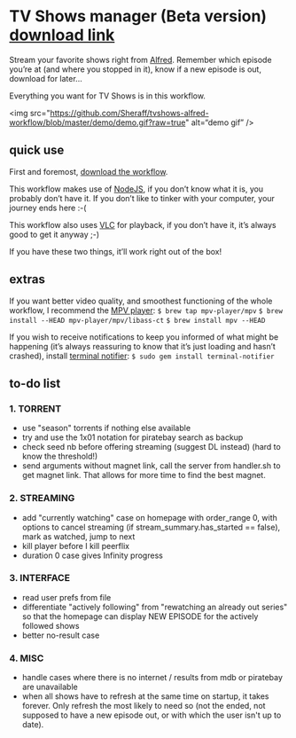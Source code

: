 TV Shows manager (Beta version) [download link](https://github.com/Sheraff/tvshows-alfred-workflow/raw/master/TV%20Show%20Manager.alfredworkflow "TV Shows manager.alfredworkflow")
=======================

Stream your favorite shows right from [Alfred](http://www.alfredapp.com/ "Alfred App official website"). Remember which episode you’re at (and where you stopped in it), know if a new episode is out, download for later...

Everything you want for TV Shows is in this workflow.

<img src="https://github.com/Sheraff/tvshows-alfred-workflow/blob/master/demo/demo.gif?raw=true" alt=“demo gif” />


## quick use

First and foremost, [download the workflow](https://github.com/Sheraff/tvshows-alfred-workflow/raw/master/TV%20Show%20Manager.alfredworkflow "TV Shows manager.alfredworkflow").

This workflow makes use of [NodeJS](http://nodejs.org/), if you don’t know what it is, you probably don’t have it. If you don’t like to tinker with your computer, your journey ends here :-(

This workflow also uses [VLC](http://www.videolan.org/vlc/index.html) for playback, if you don’t have it, it’s always good to get it anyway ;-)

If you have these two things, it’ll work right out of the box!


## extras

If you want better video quality, and smoothest functioning of the whole workflow, I recommend the [MPV player](http://mpv.io/):
`$ brew tap mpv-player/mpv`
`$ brew install --HEAD mpv-player/mpv/libass-ct`
`$ brew install mpv --HEAD`

If you wish to receive notifications to keep you informed of what might be happening (it’s always reassuring to know that it’s just loading and hasn’t crashed), install [terminal notifier](https://github.com/alloy/terminal-notifier):
`$ sudo gem install terminal-notifier`

## to-do list

### 1. TORRENT
 - use "season" torrents if nothing else available
 - try and use the 1x01 notation for piratebay search as backup
 - check seed nb before offering streaming (suggest DL instead) (hard to know the threshold!)
 - send arguments without magnet link, call the server from handler.sh to get magnet link. That allows for more time to find the best magnet.

### 2. STREAMING
 - add "currently watching" case on homepage with order_range 0, with options to cancel streaming (if stream_summary.has_started == false), mark as watched, jump to next
 - kill player before I kill peerflix
 - duration 0 case gives Infinity progress

### 3. INTERFACE
 - read user prefs from file
 - differentiate "actively following" from "rewatching an already out series" so that the homepage can display NEW EPISODE for the actively followed shows
 - better no-result case

### 4. MISC
 - handle cases where there is no internet / results from mdb or piratebay are unavailable
 - when all shows have to refresh at the same time on startup, it takes forever. Only refresh the most likely to need so (not the ended, not supposed to have a new episode out, or with which the user isn't up to date).